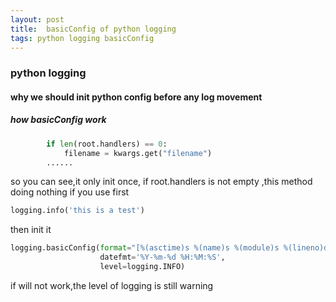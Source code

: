 ```yaml
---
layout: post
title:	basicConfig of python logging
tags: python logging basicConfig
---
```

### python logging
#### why we should init python config before any log movement
##### how basicConfig work
``` python
        if len(root.handlers) == 0:
            filename = kwargs.get("filename")
	    ......
```
so you can see,it only init once, if root.handlers is not empty ,this method doing nothing
if you use first
``` python
logging.info('this is a test')
```
then init it
``` python
logging.basicConfig(format="[%(asctime)s %(name)s %(module)s %(lineno)d]%(levelname)s:%(message)s",
                    datefmt='%Y-%m-%d %H:%M:%S',
                    level=logging.INFO)
```
if will not work,the level of logging is still warning
